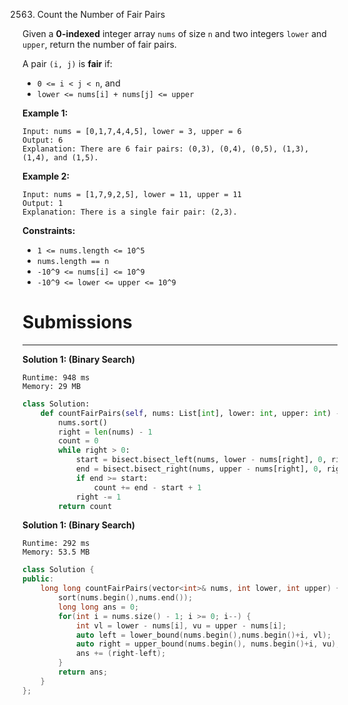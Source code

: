 2563. Count the Number of Fair Pairs

Given a **0-indexed** integer array `nums` of size `n` and two integers `lower` and `upper`, return the number of fair pairs.

A pair `(i, j)` is **fair** if:

* `0 <= i < j < n`, and
* `lower <= nums[i] + nums[j] <= upper`
 

**Example 1:**
```
Input: nums = [0,1,7,4,4,5], lower = 3, upper = 6
Output: 6
Explanation: There are 6 fair pairs: (0,3), (0,4), (0,5), (1,3), (1,4), and (1,5).
```

**Example 2:**
```
Input: nums = [1,7,9,2,5], lower = 11, upper = 11
Output: 1
Explanation: There is a single fair pair: (2,3).
```

**Constraints:**

* `1 <= nums.length <= 10^5`
* `nums.length == n`
* `-10^9 <= nums[i] <= 10^9`
* `-10^9 <= lower <= upper <= 10^9`

# Submissions
---
**Solution 1: (Binary Search)**
```
Runtime: 948 ms
Memory: 29 MB
```
```python
class Solution:
    def countFairPairs(self, nums: List[int], lower: int, upper: int) -> int:
        nums.sort()
        right = len(nums) - 1
        count = 0
        while right > 0:
            start = bisect.bisect_left(nums, lower - nums[right], 0, right)
            end = bisect.bisect_right(nums, upper - nums[right], 0, right) - 1
            if end >= start:
                count += end - start + 1
            right -= 1
        return count
```

**Solution 1: (Binary Search)**
```
Runtime: 292 ms
Memory: 53.5 MB
```
```c++
class Solution {
public:
    long long countFairPairs(vector<int>& nums, int lower, int upper) {
        sort(nums.begin(),nums.end());
        long long ans = 0;
        for(int i = nums.size() - 1; i >= 0; i--) {
            int vl = lower - nums[i], vu = upper - nums[i];
            auto left = lower_bound(nums.begin(),nums.begin()+i, vl);
            auto right = upper_bound(nums.begin(), nums.begin()+i, vu);
            ans += (right-left);
        }
        return ans;
    }
};
```
